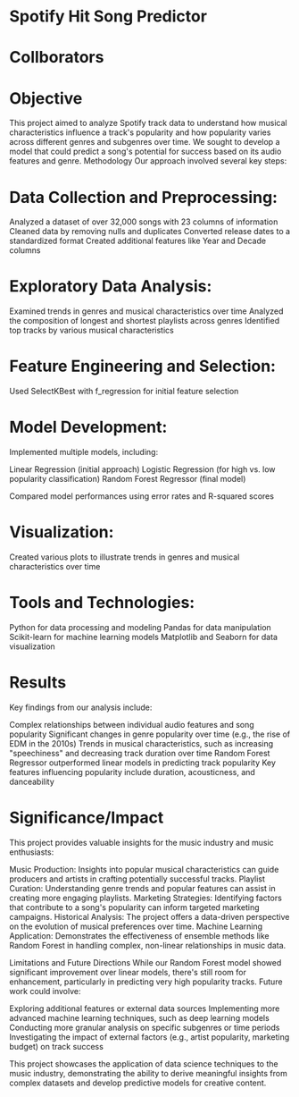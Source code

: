 # Spotify Hit Song Predictor

# Collborators


# Objective
This project aimed to analyze Spotify track data to understand how musical characteristics influence a track's popularity and how popularity varies across different genres and subgenres over time. We sought to develop a model that could predict a song's potential for success based on its audio features and genre.
Methodology
Our approach involved several key steps:

# Data Collection and Preprocessing:

Analyzed a dataset of over 32,000 songs with 23 columns of information
Cleaned data by removing nulls and duplicates
Converted release dates to a standardized format
Created additional features like Year and Decade columns


# Exploratory Data Analysis:

Examined trends in genres and musical characteristics over time
Analyzed the composition of longest and shortest playlists across genres
Identified top tracks by various musical characteristics


# Feature Engineering and Selection:

Used SelectKBest with f_regression for initial feature selection


# Model Development:

Implemented multiple models, including:

Linear Regression (initial approach)
Logistic Regression (for high vs. low popularity classification)
Random Forest Regressor (final model)


Compared model performances using error rates and R-squared scores


# Visualization:

Created various plots to illustrate trends in genres and musical characteristics over time



# Tools and Technologies:

Python for data processing and modeling
Pandas for data manipulation
Scikit-learn for machine learning models
Matplotlib and Seaborn for data visualization

# Results
Key findings from our analysis include:

Complex relationships between individual audio features and song popularity
Significant changes in genre popularity over time (e.g., the rise of EDM in the 2010s)
Trends in musical characteristics, such as increasing "speechiness" and decreasing track duration over time
Random Forest Regressor outperformed linear models in predicting track popularity
Key features influencing popularity include duration, acousticness, and danceability

# Significance/Impact
This project provides valuable insights for the music industry and music enthusiasts:

Music Production: Insights into popular musical characteristics can guide producers and artists in crafting potentially successful tracks.
Playlist Curation: Understanding genre trends and popular features can assist in creating more engaging playlists.
Marketing Strategies: Identifying factors that contribute to a song's popularity can inform targeted marketing campaigns.
Historical Analysis: The project offers a data-driven perspective on the evolution of musical preferences over time.
Machine Learning Application: Demonstrates the effectiveness of ensemble methods like Random Forest in handling complex, non-linear relationships in music data.

Limitations and Future Directions
While our Random Forest model showed significant improvement over linear models, there's still room for enhancement, particularly in predicting very high popularity tracks. Future work could involve:

Exploring additional features or external data sources
Implementing more advanced machine learning techniques, such as deep learning models
Conducting more granular analysis on specific subgenres or time periods
Investigating the impact of external factors (e.g., artist popularity, marketing budget) on track success

This project showcases the application of data science techniques to the music industry, demonstrating the ability to derive meaningful insights from complex datasets and develop predictive models for creative content.
